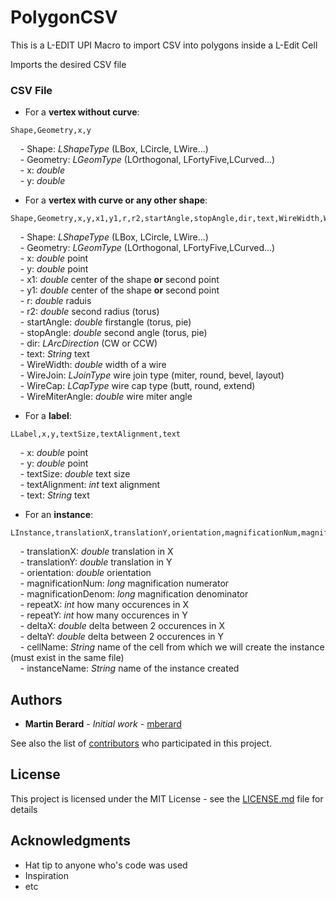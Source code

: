 # PolygonCSV

This is a L-EDIT UPI Macro to import CSV into polygons inside a L-Edit Cell

Imports the desired CSV file

### CSV File

* For a **vertex without curve**:

```
Shape,Geometry,x,y
```
&nbsp;&nbsp;&nbsp;&nbsp;\- Shape: *LShapeType* (LBox, LCircle, LWire...)\
&nbsp;&nbsp;&nbsp;&nbsp;\- Geometry: *LGeomType* (LOrthogonal, LFortyFive,LCurved...)\
&nbsp;&nbsp;&nbsp;&nbsp;\- x: *double*\
&nbsp;&nbsp;&nbsp;&nbsp;\- y: *double*

* For a **vertex with curve or any other shape**:

```
Shape,Geometry,x,y,x1,y1,r,r2,startAngle,stopAngle,dir,text,WireWidth,WireJoin,WireCap,WireMiterAngle

```
&nbsp;&nbsp;&nbsp;&nbsp;\- Shape: *LShapeType* (LBox, LCircle, LWire...)\
&nbsp;&nbsp;&nbsp;&nbsp;\- Geometry: *LGeomType* (LOrthogonal, LFortyFive,LCurved...)\
&nbsp;&nbsp;&nbsp;&nbsp;\- x: *double* point\
&nbsp;&nbsp;&nbsp;&nbsp;\- y: *double* point\
&nbsp;&nbsp;&nbsp;&nbsp;\- x1: *double* center of the shape **or** second point\
&nbsp;&nbsp;&nbsp;&nbsp;\- y1: *double* center of the shape **or** second point\
&nbsp;&nbsp;&nbsp;&nbsp;\- r: *double* raduis\
&nbsp;&nbsp;&nbsp;&nbsp;\- r2: *double* second radius (torus)\
&nbsp;&nbsp;&nbsp;&nbsp;\- startAngle: *double* firstangle (torus, pie)\
&nbsp;&nbsp;&nbsp;&nbsp;\- stopAngle: *double* second angle (torus, pie)\
&nbsp;&nbsp;&nbsp;&nbsp;\- dir: *LArcDirection* (CW or CCW)\
&nbsp;&nbsp;&nbsp;&nbsp;\- text: *String* text\
&nbsp;&nbsp;&nbsp;&nbsp;\- WireWidth: *double* width of a wire\
&nbsp;&nbsp;&nbsp;&nbsp;\- WireJoin: *LJoinType* wire join type (miter, round, bevel, layout)\
&nbsp;&nbsp;&nbsp;&nbsp;\- WireCap: *LCapType* wire cap type (butt, round, extend)\
&nbsp;&nbsp;&nbsp;&nbsp;\- WireMiterAngle: *double* wire miter angle


* For a **label**:

```
LLabel,x,y,textSize,textAlignment,text
```
&nbsp;&nbsp;&nbsp;&nbsp;\- x: *double* point\
&nbsp;&nbsp;&nbsp;&nbsp;\- y: *double* point\
&nbsp;&nbsp;&nbsp;&nbsp;\- textSize: *double* text size\
&nbsp;&nbsp;&nbsp;&nbsp;\- textAlignment: *int* text alignment\
&nbsp;&nbsp;&nbsp;&nbsp;\- text: *String* text

* For an **instance**:

```
LInstance,translationX,translationY,orientation,magnificationNum,magnificationDenom,repeatX,repeatY,deltaX,deltaY,cellName,instanceName
```
&nbsp;&nbsp;&nbsp;&nbsp;\- translationX: *double* translation in X\
&nbsp;&nbsp;&nbsp;&nbsp;\- translationY: *double* translation in Y\
&nbsp;&nbsp;&nbsp;&nbsp;\- orientation: *double* orientation\
&nbsp;&nbsp;&nbsp;&nbsp;\- magnificationNum: *long* magnification numerator\
&nbsp;&nbsp;&nbsp;&nbsp;\- magnificationDenom: *long* magnification denominator\
&nbsp;&nbsp;&nbsp;&nbsp;\- repeatX: *int* how many occurences in X\
&nbsp;&nbsp;&nbsp;&nbsp;\- repeatY: *int* how many occurences in Y\
&nbsp;&nbsp;&nbsp;&nbsp;\- deltaX: *double* delta between 2 occurences in X\
&nbsp;&nbsp;&nbsp;&nbsp;\- deltaY: *double* delta between 2 occurences in Y\
&nbsp;&nbsp;&nbsp;&nbsp;\- cellName: *String* name of the cell from which we will create the instance (must exist in the same file)\
&nbsp;&nbsp;&nbsp;&nbsp;\- instanceName: *String* name of the instance created

## Authors

* **Martin Berard** - *Initial work* - [mberard](https://github.com/mberard)

See also the list of [contributors](https://github.com/your/project/contributors) who participated in this project.

## License

This project is licensed under the MIT License - see the [LICENSE.md](LICENSE.md) file for details

## Acknowledgments

* Hat tip to anyone who's code was used
* Inspiration
* etc

